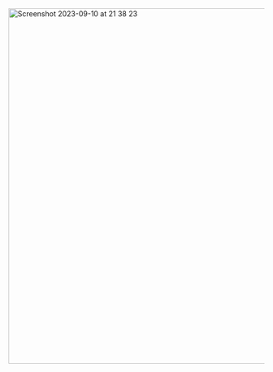 <img width="700" alt="Screenshot 2023-09-10 at 21 38 23" src="https://github.com/SayyeedDeveloper/MusicPlayer/assets/114228094/3f2a08b9-1ca2-4c98-a41b-3c3675862aa7">
